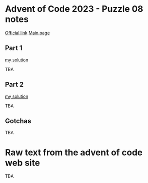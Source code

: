 # Advent of Code 2023 - Puzzle 08 notes

[Official link](https://adventofcode.com/2023/day/8)
[Main page](../README.md)

## Part 1
[my solution](puzzle_08-part_1_jmt.py)

TBA

## Part 2
[my solution](puzzle_08-part_2_jmt.py)

TBA

## Gotchas

TBA

# Raw text from the advent of code web site

TBA
